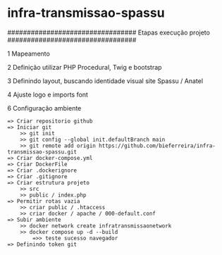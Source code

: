# infra-transmissao-spassu

################################# Etapas execução projeto #################################

1 Mapeamento

2 Definição utilizar PHP Procedural, Twig e bootstrap

3 Definindo layout, buscando identidade visual site Spassu / Anatel

4 Ajuste logo e imports font

6 Configuração ambiente

    => Criar repositorio github
    => Iniciar git
        >> git init
        >> git config --global init.defaultBranch main
        >> git remote add origin https://github.com/bieferreira/infra-transmissao-spassu.git
    => Criar docker-compose.yml
    => Criar DockerFile
    => Criar .dockerignore
    => Criar .gitignore
    => Criar estrutura projeto
        >> src
        >> public / index.php
    => Permitir rotas vazia
        >> criar public / .htaccess
        >> criar docker / apache / 000-default.conf
    => Subir ambiente
        >> docker network create infratransmissaonetwork
        >> docker compose up -d --build
            =>> teste sucesso navegador
    => Definindo token git
    